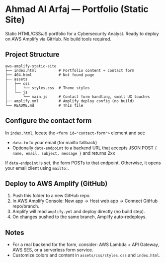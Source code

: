 # Ahmad Al Arfaj — Portfolio (Static Site)

Static HTML/CSS/JS portfolio for a Cybersecurity Analyst. Ready to deploy on AWS Amplify via GitHub. No build tools required.

## Project Structure

```
aws-amplify-static-site
├── index.html          # Portfolio content + contact form
├── 404.html            # Not found page
├── assets
│   ├── css
│   │   └── styles.css  # Theme styles
│   └── js
│       └── main.js     # Contact form handling, small UX touches
├── amplify.yml         # Amplify deploy config (no build)
└── README.md           # This file
```

## Configure the contact form

In `index.html`, locate the `<form id="contact-form">` element and set:

- `data-to` to your email (for mailto fallback)
- Optionally `data-endpoint` to a backend URL that accepts JSON POST `{ name, email, subject, message }` and returns 2xx

If `data-endpoint` is set, the form POSTs to that endpoint. Otherwise, it opens your email client using `mailto:`.

## Deploy to AWS Amplify (GitHub)

1. Push this folder to a new GitHub repo.
2. In AWS Amplify Console: New app → Host web app → Connect GitHub repo/branch.
3. Amplify will read `amplify.yml` and deploy directly (no build step).
4. On changes pushed to the same branch, Amplify auto-redeploys.

## Notes

- For a real backend for the form, consider: AWS Lambda + API Gateway, AWS SES, or a serverless form service.
- Customize colors and content in `assets/css/styles.css` and `index.html`.